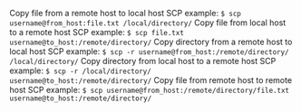Copy file from a remote host to local host SCP example:
`$ scp username@from_host:file.txt /local/directory/`
Copy file from local host to a remote host SCP example:
`$ scp file.txt username@to_host:/remote/directory/`
Copy directory from a remote host to local host SCP example:
`$ scp -r username@from_host:/remote/directory/  /local/directory/`
Copy directory from local host to a remote host SCP example:
`$ scp -r /local/directory/ username@to_host:/remote/directory/`
Copy file from remote host to remote host SCP example:
`$ scp username@from_host:/remote/directory/file.txt username@to_host:/remote/directory/`